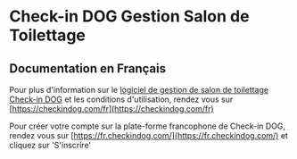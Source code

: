 # Check-in DOG Gestion Salon de Toilettage

## Documentation en Français

Pour plus d'information sur le [logiciel de gestion de salon de toilettage Check-in DOG](https://checkindog.com/fr) et les conditions d'utilisation, rendez vous sur [https://checkindog.com/fr](https://checkindog.com/fr)

Pour créer votre compte sur la plate-forme francophone de Check-in DOG, rendez vous sur [https://fr.checkindog.com/](https://fr.checkindog.com/) et cliquez sur 'S'inscrire'

